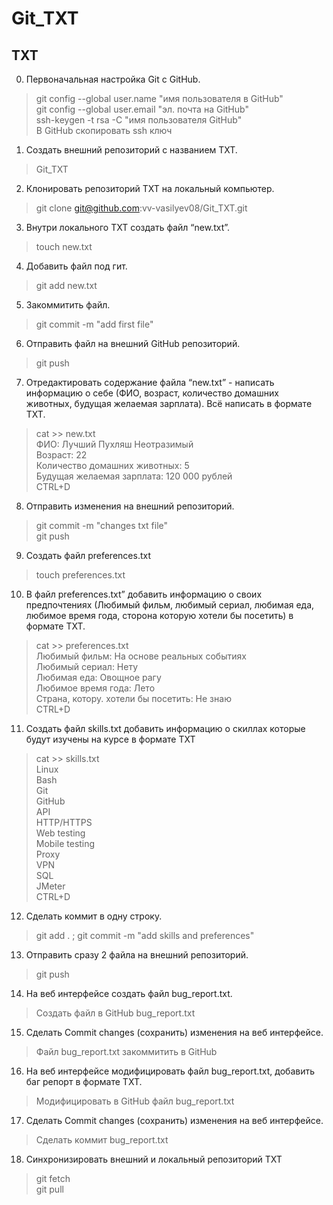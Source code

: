 # Git_TXT

## TXT
0. Первоначальная настройка Git с GitHub.
  >git config --global user.name "имя пользователя в GitHub"  
  >git config --global user.email "эл. почта на GitHub"  
  >ssh-keygen -t rsa -C "имя пользователя GitHub"  
  >В GitHub скопировать ssh ключ
1. Создать внешний репозиторий c названием TXT. 
  >Git_TXT 
2. Клонировать репозиторий TXT на локальный компьютер.
  >git clone git@github.com:vv-vasilyev08/Git_TXT.git
3. Внутри локального TXT создать файл “new.txt”.
  >touch new.txt
4. Добавить файл под гит.
  >git add new.txt
5. Закоммитить файл.
  >git commit -m "add first file"
6. Отправить файл на внешний GitHub репозиторий.
  >git push
7. Отредактировать содержание файла “new.txt” - написать информацию о себе (ФИО, возраст, количество домашних животных, будущая желаемая зарплата). Всё написать в формате TXT.
  >cat >> new.txt  
  >ФИО: Лучший Пухляш Неотразимый  
  >Возраст: 22  
  >Количество домашних животных: 5  
  >Будущая желаемая зарплата: 120 000 рублей  
  >CTRL+D  
8. Отправить изменения на внешний репозиторий.
  >git commit -m "changes txt file"  
  >git push
9. Создать файл preferences.txt
  >touch preferences.txt
10. В файл preferences.txt” добавить информацию о своих предпочтениях (Любимый фильм, любимый сериал, любимая еда, любимое время года, сторона которую хотели бы посетить) в формате TXT.
  >cat >> preferences.txt  
  >Любимый фильм: На основе реальных событиях  
  >Любимый сериал: Нету  
  >Любимая еда: Овощное рагу  
  >Любимое время года: Лето  
  >Страна, котору. хотели бы посетить: Не знаю  
  >CTRL+D
11. Создать файл skills.txt добавить информацию о скиллах которые будут изучены на курсе в формате TXT
  >cat >> skills.txt  
  >Linux  
  >Bash  
  >Git  
  >GitHub  
  >API  
  >HTTP/HTTPS  
  >Web testing  
  >Mobile testing  
  >Proxy  
  >VPN  
  >SQL  
  >JMeter  
  >CTRL+D  
12. Сделать коммит в одну строку.
  >git add . ; git commit -m "add skills and preferences"
13. Отправить сразу 2 файла на внешний репозиторий.
  >git push
14. На веб интерфейсе создать файл bug_report.txt.
  >Создать файл в GitHub bug_report.txt
15. Сделать Commit changes (сохранить) изменения на веб интерфейсе.
  >Файл bug_report.txt закоммитить в GitHub
16. На веб интерфейсе модифицировать файл bug_report.txt, добавить баг репорт в формате TXT.
  >Модифицировать в GitHub файл bug_report.txt
17. Сделать Commit changes (сохранить) изменения на веб интерфейсе.
  >Сделать коммит bug_report.txt
18. Синхронизировать внешний и локальный репозиторий TXT
  >git fetch  
  >git pull
